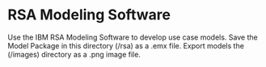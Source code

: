 # RSA Modeling Software
Use the IBM RSA Modeling Software to develop use case models.
Save the Model Package in this directory (/rsa) as a .emx file.
Export models the (/images) directory as a .png image file.

